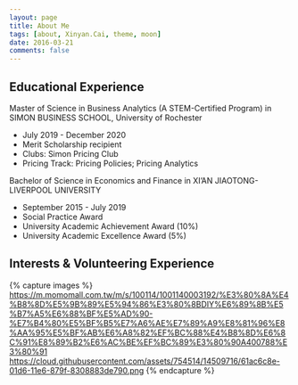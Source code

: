 ```yaml
---
layout: page
title: About Me
tags: [about, Xinyan.Cai, theme, moon]
date: 2016-03-21
comments: false
---
```

## Educational Experience
Master of Science in Business Analytics (A STEM-Certified Program) in SIMON BUSINESS SCHOOL, University of Rochester
* July 2019 - December 2020 
* Merit Scholarship recipient
* Clubs: Simon Pricing Club
* Pricing Track: Pricing Policies; Pricing Analytics

Bachelor of Science in Economics and Finance in XI’AN JIAOTONG-LIVERPOOL UNIVERSITY
* September 2015 - July 2019
* Social Practice Award
* University Academic Achievement Award (10%)
* University Academic Excellence Award (5%)

## Interests & Volunteering Experience

{% capture images %}
    https://m.momomall.com.tw/m/s/100114/1001140003192/%E3%80%8A%E4%B8%8D%E5%9B%89%E5%94%86%E3%80%8BDIY%E6%89%8B%E5%B7%A5%E6%88%BF%E5%AD%90-%E7%B4%80%E5%BF%B5%E7%A6%AE%E7%89%A9%E8%81%96%E8%AA%95%E5%BF%AB%E6%A8%82%EF%BC%88%E4%B8%8D%E6%8C%91%E8%89%B2%E6%AC%BE%EF%BC%89%E3%80%90A400788%E3%80%91
    https://cloud.githubusercontent.com/assets/754514/14509716/61ac6c8e-01d6-11e6-879f-8308883de790.png
{% endcapture %}
